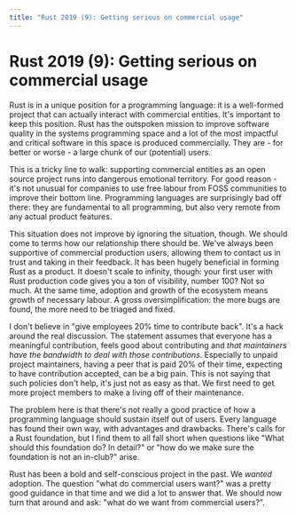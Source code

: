```yaml
---
title: "Rust 2019 (9): Getting serious on commercial usage"
---
```


# Rust 2019 (9): Getting serious on commercial usage

Rust is in a unique position for a programming language: it is a well-formed project that can actually interact with commercial entities. It's important to keep this position. Rust has the outspoken mission to improve software quality in the systems programming space and a lot of the most impactful and critical software in this space is produced commercially. They are - for better or worse - a large chunk of our (potential) users.

This is a tricky line to walk: supporting commercial entities as an open source project runs into dangerous emotional territory. For good reason - it's not unusual for companies to use free labour from FOSS communities to improve their bottom line. Programming languages are surprisingly bad off there: they are fundamental to all programming, but also very remote from any actual product features.

This situation does not improve by ignoring the situation, though. We should come to terms how our relationship there should be. We've always been supportive of commercial production users, allowing them to contact us in trust and taking in their feedback. It has been hugely beneficial in forming Rust as a product. It doesn't scale to infinity, though: your first user with Rust production code gives you a ton of visibility, number 100? Not so much. At the same time, adoption and growth of the ecosystem means growth of necessary labour. A gross oversimplification: the more bugs are found, the more need to be triaged and fixed.

I don't believe in "give employees 20% time to contribute back". It's a hack around the real discussion. The statement assumes that everyone has a meaningful contribution, feels good about contributing and _that maintainers have the bandwidth to deal with those contributions_. Especially to unpaid project maintainers, having a peer that is paid 20% of their time, expecting to have contribution accepted, can be a big pain. This is not saying that such policies don't help, it's just not as easy as that. We first need to get more project members to make a living off of their maintenance.

The problem here is that there's not really a good practice of how a programming language should sustain itself out of users. Every language has found their own way, with advantages and drawbacks. There's calls for a Rust foundation, but I find them to all fall short when questions like "What should this foundation do? In detail?" or "how do we make sure the foundation is not an in-club?" arise.

Rust has been a bold and self-conscious project in the past. We _wanted_ adoption. The question "what do commercial users want?" was a pretty good guidance in that time and we did a lot to answer that. We should now turn that around and ask: "what do we want from commercial users?".
